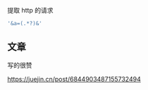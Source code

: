 提取 http 的请求 

```javascript
'&a=(.*?)&'
```



## 文章

写的很赞

https://juejin.cn/post/6844903487155732494

